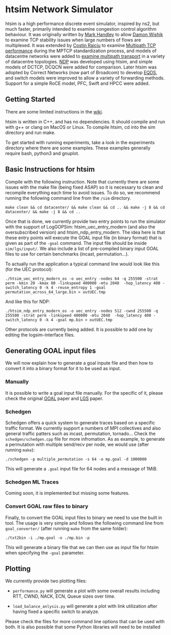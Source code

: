 # htsim Network Simulator

htsim is a high performance discrete event simulator, inspired by ns2, but much faster, primarily intended to examine congestion control algorithm behaviour.  It was originally written by [Mark Handley](http://www0.cs.ucl.ac.uk/staff/M.Handley/) to allow [Damon Wishik](https://www.cl.cam.ac.uk/~djw1005/) to examine TCP stability issues when large numbers of flows are multiplexed.  It was extended by [Costin Raiciu](http://nets.cs.pub.ro/~costin/) to examine [Multipath TCP performance](http://nets.cs.pub.ro/~costin/files/mptcp-nsdi.pdf) during the MPTCP standardization process, and models of datacentre networks were added to [examine multipath transport](http://nets.cs.pub.ro/~costin/files/mptcp_dc_sigcomm.pdf) in a variety of datacentre topologies.  [NDP](http://nets.cs.pub.ro/~costin/files/ndp.pdf) was developed using htsim, and simple models of DCTCP, DCQCN were added for comparison.  Later htsim was adopted by Correct Networks (now part of Broadcom) to develop [EQDS](http://nets.cs.pub.ro/~costin/files/eqds.pdf), and switch models were improved to allow a variety of forwarding methods.  Support for a simple RoCE model, PFC, Swift and HPCC were added.

## Getting Started

There are some limited instructions in the [wiki](https://github.com/Broadcom/csg-htsim/wiki).  

htsim is written in C++, and has no dependencies.  It should compile and run with g++ or clang on MacOS or Linux.  To compile htsim, cd into the sim directory and run make.

To get started with running experiments, take a look in the experiments directory where there are some examples.  These examples generally require bash, python3 and gnuplot.

## Basic Instructions for htsim

Compile with the following instruction. Note that currently there are some issues with the make file (being fixed ASAP) so it is necessary to clean and recompile everything each time to avoid issues. To do so, we recommend running the following command line from the ```/sim``` directory.

```
make clean && cd datacenter/ && make clean && cd .. && make -j 8 && cd datacenter/ && make -j 8 && cd ..
```

Once that is done, we currently provide two entry points to run the simulator with the support of LogGOPSim: htsim_uec_entry_modern (and also the oversubscribed version) and htsim_ndp_entry_modern. The idea here is that these entry points will execute the GOAL input file (in binary format) that is given as part of the ```-goal``` command. The input file should be inside ```sim/lgs/input/```.
We also include a list of pre-compiled binary input GOAL files to use for certain benchmarks (incast, permutation...).

To actually run the application a typical command line would look like this (for the UEC protocol):
```
./htsim_uec_entry_modern_os -o uec_entry -nodes 64 -q 255500 -strat perm -kmin 20 -kmax 80 -linkspeed 400000 -mtu 2048  -hop_latency 400 -switch_latency 0 -k 4 -reuse_entropy 1 -goal permutation_across_64_large.bin > outUEC.tmp
```

And like this for NDP:
```
./htsim_ndp_entry_modern_os -o uec_entry -nodes 512 -cwnd 255500 -q 255500 -strat perm -linkspeed 400000 -mtu 2048  -hop_latency 400 -switch_latency 0 -k 4 -goal mp.bin > outUEC.tmp
```

Other protocols are currently being added. It is possible to add one by editing the logsim-interface files.


## Generating GOAL input files
We will now explain how to generate a goal inpute file and then how to convert it into a binary format for it to be used as input.

### Manually
It is possible to write a goal input file manually. For the specific of it, please check the original [GOAL](https://htor.inf.ethz.ch/publications/img/hoefler-goal.pdf) paper and [LGS](https://htor.inf.ethz.ch/publications/img/hoefler-loggopsim.pdf) paper.

### Schedgen
Schedgen offers a quick system to generate traces based on a specific traffic format. We currently support a numbers of MPI collectives and also general traffic patters such as incast, permutation, tornado... Check the ```schedgen/schedgen.cpp``` file for more infromation.
As as example, to generate a permutation with multiple send/recv per node, we would use (after running ```make```):

```
./schedgen -p multiple_permutation -s 64 -o mp.goal -d 1000000
```
This will generate a ```.goal``` input file for 64 nodes and a message of 1MiB.

### Schedgen ML Traces
Coming soon, it is implemented but missing some features. 

### Convert GOAL raw files to binary
Finally, to convert the GOAL input files to binary we need to use the built in tool. The usage is very simple and follows the following command line from ```goal_converter/``` (after running ```make``` from the same folder):
```
./txt2bin -i ./mp.goal -o ./mp.bin -p
```
This will generate a binary file that we can then use as input file for htsim when specifying the ```-goal``` parameter.

## Plotting

We currently provide two plotting files:

- ```performance.py``` will generate a plot with some overall results including RTT, CWND, NACK, ECN, Queue sizes over time.

- ```load_balance_anlysis.py``` will generate a plot with link utilization after having fixed a specific switch to analyze. 

Please check the files for more command line options that can be used with both. It is also possible that some Python libraries will need to be installed
